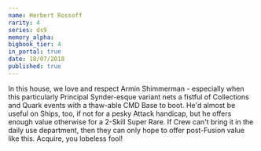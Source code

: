 ```yaml
---
name: Herbert Rossoff
rarity: 4
series: ds9
memory_alpha:
bigbook_tier: 4
in_portal: true
date: 18/07/2018
published: true
---
```


In this house, we love and respect Armin Shimmerman - especially when this particularly Principal Synder-esque variant nets a fistful of Collections and Quark events with a thaw-able CMD Base to boot. He'd almost be useful on Ships, too, if not for a pesky Attack handicap, but he offers enough value otherwise for a 2-Skill Super Rare. If Crew can't bring it in the daily use department, then they can only hope to offer post-Fusion value like this. Acquire, you lobeless fool!
